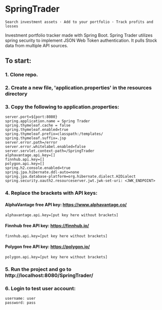 # SpringTrader
    Search investment assets · Add to your portfolio · Track profits and losses

Investment portfolio tracker made with Spring Boot. Spring Trader utilizes spring security to implement JSON Web Token authentication. It pulls Stock data from multiple API sources. 


## To start:
### 1. Clone repo.
### 2. Create a new file, 'application.properties' in the resources directory
### 3. Copy the following to application.properties:
```
server.port=${port:8080}
spring.application.name = Spring Trader
spring.thymeleaf.cache = false
spring.thymeleaf.enabled=true 
spring.thymeleaf.prefix=classpath:/templates/
spring.thymeleaf.suffix=.jsp
server.error.path=/error
server.error.whitelabel.enabled=false 
server.servlet.context-path=/SpringTrader
alphavantage.api.key=[]
finnhub.api.key=[]
polygon.api.key=[]
spring.h2.console.enabled=true
spring.jpa.hibernate.ddl-auto=none
spring.jpa.database-platform=org.hibernate.dialect.H2Dialect
spring.security.oauth2.resourceserver.jwt.jwk-set-uri: <JWK_ENDPOINT>
```
### 4. Replace the brackets with API keys:
   #### AlphaVantage free API key: https://www.alphavantage.co/
```
alphavantage.api.key=[put key here without brackets]
```
   #### Finnhub free API key: https://finnhub.io/
```
finnhub.api.key=[put key here without brackets]
```
   #### Polygon free API key: https://polygon.io/
```
polygon.api.key=[put key here without brackets]
```
### 5. Run the project and go to http://localhost:8080/SpringTrader/
### 6. Login to test user account:
```
username: user
password: pass
```
